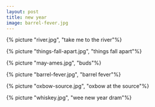 ```yaml
---
layout: post
title: new year
image: barrel-fever.jpg
---
```


<!--more-->

{% picture "river.jpg", "take me to the river"%}

{% picture "things-fall-apart.jpg", "things fall apart"%}

{% picture "may-ames.jpg", "buds"%}

{% picture "barrel-fever.jpg", "barrel fever"%}

{% picture "oxbow-source.jpg", "oxbow at the source"%}

{% picture "whiskey.jpg", "wee new year dram"%}
